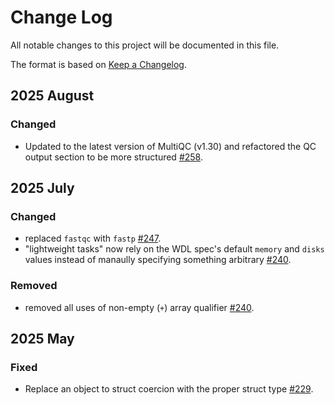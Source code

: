 # Change Log

All notable changes to this project will be documented in this file.

The format is based on [Keep a Changelog](http://keepachangelog.com/).

## 2025 August

### Changed

- Updated to the latest version of MultiQC (v1.30) and refactored the QC output section to be more structured [#258](https://github.com/stjudecloud/workflows/pull/258).

## 2025 July

### Changed

- replaced `fastqc` with `fastp` [#247](https://github.com/stjudecloud/workflows/pull/247).
- "lightweight tasks" now rely on the WDL spec's default `memory` and `disks` values instead of manaully specifying something arbitrary [#240](https://github.com/stjudecloud/workflows/pull/240).

### Removed

- removed all uses of non-empty (`+`) array qualifier [#240](https://github.com/stjudecloud/workflows/pull/240).
 
## 2025 May

### Fixed

- Replace an object to struct coercion with the proper struct type [#229](https://github.com/stjudecloud/workflows/pull/229).
